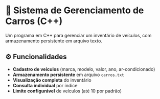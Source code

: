 ##

# 🚗 Sistema de Gerenciamento de Carros (C++)

Um programa em C++ para gerenciar um inventário de veículos, com armazenamento persistente em arquivo texto.

## ⚙️ Funcionalidades

- **Cadastro de veículos** (marca, modelo, valor, ano, ar-condicionado)
- **Armazenamento persistente** em arquivo `carros.txt`
- **Visualização completa** do inventário
- **Consulta individual** por índice
- **Limite configurável** de veículos (até 10 por padrão)
